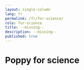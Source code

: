 ```yaml
---
layout: single-column
lang: fr
permalink: /fr/for-science/
role: for-science
title: --missing--
description: --missing--
published: true
---
```


# Poppy for science

